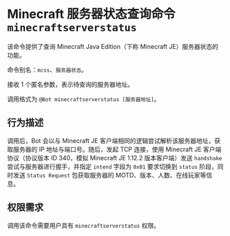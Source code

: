 # Minecraft 服务器状态查询命令 `minecraftserverstatus`

该命令提供了查询 Minecraft Java Edition（下称 Minecraft JE）服务器状态的功能。

命令别名：`mcss`、`服务器状态`。

接收 1 个匿名参数，表示待查询的服务器地址。

调用格式为 `@Bot minecraftserverstatus [服务器地址]`。

## 行为描述

调用后，Bot 会以与 Minecraft JE 客户端相同的逻辑尝试解析该服务器地址，获取服务器的 IP 地址与端口号。随后，发起 TCP 连接，使用 Minecraft
JE 客户端协议（协议版本 ID 340，模拟 Minecraft JE 1.12.2 版本客户端）发送 `handshake` 尝试与服务器进行握手，并指定 `intend` 字段为 `0x01` 要求切换到 `status` 阶段，同时发送 `Status Request` 包获取服务器的 MOTD、版本、人数、在线玩家等信息。

## 权限需求

调用该命令需要用户具有 `minecraftserverstatus` 权限。
